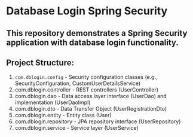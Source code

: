 # Database Login Spring Security

## This repository demonstrates a Spring Security application with database login functionality.

## Project Structure:

1. `com.dblogin.config` - Security configuration classes (e.g., SecurityConfiguration, CustomUserDetailsService)
2. com.dblogin.controller - REST controllers (UserController)
3. com.dblogin.dao - Data access layer interface (UserDao) and implementation (UserDaoImpl)
4. com.dblogin.dto - Data Transfer Object (UserRegistrationDto)
5. com.dblogin.entity - Entity class (User)
6. com.dblogin.repository - JPA repository interface (UserRepository)
7. com.dblogin.service - Service layer (UserService)
